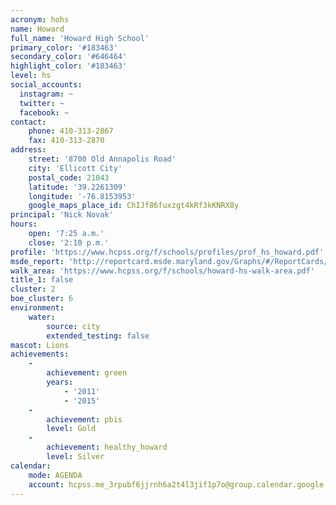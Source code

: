 ```yaml
---
acronym: hohs
name: Howard
full_name: 'Howard High School'
primary_color: '#183463'
secondary_color: '#646464'
highlight_color: '#183463'
level: hs
social_accounts:
  instagram: ~
  twitter: ~
  facebook: ~
contact:
    phone: 410-313-2867
    fax: 410-313-2870
address:
    street: '8700 Old Annapolis Road'
    city: 'Ellicott City'
    postal_code: 21043
    latitude: '39.2261309'
    longitude: '-76.8153953'
    google_maps_place_id: ChIJf86fuxzgt4kRf3kKNRX8y
principal: 'Nick Novak'
hours:
    open: '7:25 a.m.'
    close: '2:10 p.m.'
profile: 'https://www.hcpss.org/f/schools/profiles/prof_hs_howard.pdf'
msde_report: 'http://reportcard.msde.maryland.gov/Graphs/#/ReportCards/ReportCardSchool/1//1/13/0203/'
walk_area: 'https://www.hcpss.org/f/schools/howard-hs-walk-area.pdf'
title_1: false
cluster: 2
boe_cluster: 6
environment:
    water:
        source: city
        extended_testing: false
mascot: Lions
achievements:
    -
        achievement: green
        years:
            - '2011'
            - '2015'
    -
        achievement: pbis
        level: Gold
    -
        achievement: healthy_howard
        level: Silver
calendar:
    mode: AGENDA
    account: hcpss.me_3rpubf6jjrnh6a2t4l3jif1p7o@group.calendar.google.com
---
```

